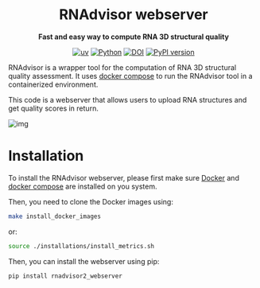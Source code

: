 <div align="center">

<!-- omit in toc -->
# RNAdvisor webserver 
<strong>Fast and easy way to compute RNA 3D structural quality</strong>

[![uv](https://img.shields.io/endpoint?url=https://raw.githubusercontent.com/astral-sh/uv/main/assets/badge/v0.json)](https://github.com/astral-sh/uv)
[![Python](https://img.shields.io/pypi/pyversions/tensorflow.svg)](https://badge.fury.io/py/tensorflow)
[![DOI](https://img.shields.io/badge/DOI-10.1093/bib/bbae064-green)](https://doi.org/10.1093/bib/bbae064)
[![PyPI version](https://badge.fury.io/py/rnadvisor2-webserver.svg)](https://pypi.org/project/rnadvisor2-webserver/)


</div>

RNAdvisor is a wrapper tool for the computation of RNA 3D structural quality assessment. 
It uses [docker compose](https://docs.docker.com/compose/) to run the RNAdvisor tool in a containerized environment. 

This code is a webserver that allows users to upload RNA structures and get quality scores in return.

![img](img/rnadvisor2_screen.gif)

# Installation

To install the RNAdvisor webserver, please first make sure [Docker](https://www.docker.com/) and [docker compose](https://docs.docker.com/compose/) are 
installed on you system. 

Then, you need to clone the Docker images using: 

```bash
make install_docker_images
```
or: 
```bash
source ./installations/install_metrics.sh
```

Then, you can install the webserver using pip:
```bash
pip install rnadvisor2_webserver
```
